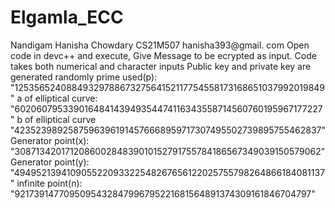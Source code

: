 # Elgamla_ECC
Nandigam Hanisha Chowdary CS21M507 hanisha393@gmail.
com Open code in devc++ and execute, Give Message to be ecrypted as input. Code takes both numerical and character inputs 
Public key and private key are generated randomly
prime used(p): "1253565240884932978867327564152117754558173168651037992019849"
a of elliptical curve: "602060795339016484143949354474116343558714560760195967177227"
b of elliptical curve "42352398925875963961914576668959717307495502739895755462837"
Generator point(x): "308713420171208600284839010152791755784186567349039150579062"
Generator point(y): "494952139410905522093322548267656122025755798264866184081137"
infinite point(n): "9217391477095095432847996795221681564891374309161846704797"
